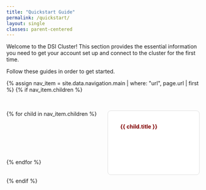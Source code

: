 ```yaml
---
title: "Quickstart Guide"
permalink: /quickstart/
layout: single
classes: parent-centered
---
```


Welcome to the DSI Cluster! This section provides the essential information you need to get your account set up and connect to the cluster for the first time.

Follow these guides in order to get started.

<style>
.tile-grid {
  display: grid;
  grid-template-columns: repeat(3, 1fr); /* 3 tiles per row */
  gap: 1.5rem;
  padding: 2rem 0;
  list-style: none;
  margin: 0 auto;
  max-width: 1024px; /* Center the grid on wider screens */
}

/* Responsive behavior for smaller screens */
@media (max-width: 1024px) {
  .tile-grid {
    grid-template-columns: repeat(2, 1fr);
  }
}
@media (max-width: 600px) {
  .tile-grid {
    grid-template-columns: 1fr;
  }
}

.tile {
  display: block;
  padding: 2rem;
  border: 1px solid #ddd;
  border-radius: 8px;
  text-decoration: none;
  color: inherit;
  background-color: #fff;
  transition: transform 0.2s, box-shadow 0.2s;
  height: 100%;
}
.tile:hover {
  transform: translateY(-5px);
  box-shadow: 0 4px 12px rgba(0,0,0,0.1);
  text-decoration: none;
}
.tile h4 {
  margin-top: 0;
  color: #800000;
}
</style>

{% assign nav_item = site.data.navigation.main | where: "url", page.url | first %}
{% if nav_item.children %}
<div class="tile-grid">
  {% for child in nav_item.children %}
    <a href="{{ child.url | relative_url }}" class="tile">
      <h4>{{ child.title }}</h4>
    </a>
  {% endfor %}
</div>
{% endif %}
